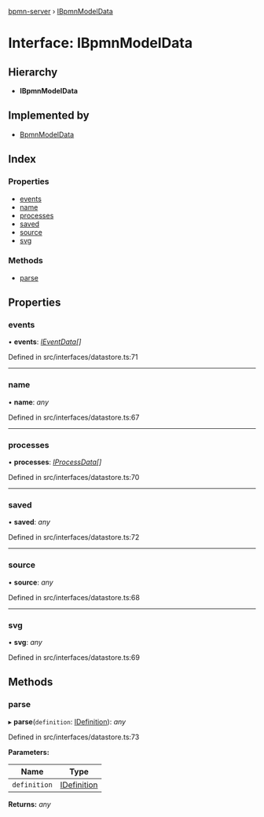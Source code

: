 [bpmn-server](../README.md) › [IBpmnModelData](ibpmnmodeldata.md)

# Interface: IBpmnModelData

## Hierarchy

* **IBpmnModelData**

## Implemented by

* [BpmnModelData](../classes/bpmnmodeldata.md)

## Index

### Properties

* [events](ibpmnmodeldata.md#events)
* [name](ibpmnmodeldata.md#name)
* [processes](ibpmnmodeldata.md#processes)
* [saved](ibpmnmodeldata.md#saved)
* [source](ibpmnmodeldata.md#source)
* [svg](ibpmnmodeldata.md#svg)

### Methods

* [parse](ibpmnmodeldata.md#parse)

## Properties

###  events

• **events**: *[IEventData](ieventdata.md)[]*

Defined in src/interfaces/datastore.ts:71

___

###  name

• **name**: *any*

Defined in src/interfaces/datastore.ts:67

___

###  processes

• **processes**: *[IProcessData](iprocessdata.md)[]*

Defined in src/interfaces/datastore.ts:70

___

###  saved

• **saved**: *any*

Defined in src/interfaces/datastore.ts:72

___

###  source

• **source**: *any*

Defined in src/interfaces/datastore.ts:68

___

###  svg

• **svg**: *any*

Defined in src/interfaces/datastore.ts:69

## Methods

###  parse

▸ **parse**(`definition`: [IDefinition](idefinition.md)): *any*

Defined in src/interfaces/datastore.ts:73

**Parameters:**

Name | Type |
------ | ------ |
`definition` | [IDefinition](idefinition.md) |

**Returns:** *any*
